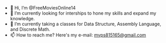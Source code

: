 - 👋 Hi, I’m @FreeMoviesOnline14
- 👀 I’m currently looking for interships to hone my skills and expand my knowledge.
- 🌱 I’m currently taking a classes for Data Structure, Assembly Language, and Discrete Math.
- 📫 How to reach me? Here's my e-mail: mvps815165@gmail.com

